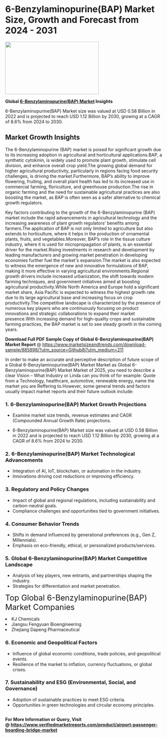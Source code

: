 <H1>6-Benzylaminopurine(BAP) Market Size, Growth and Forecast from 2024 - 2031</H1><img class="aligncenter size-medium wp-image-584254" src="https://thirdeyenews.in/wp-content/uploads/2024/09/Global-Market-Research-300x168.jpeg" alt="" width="300" height="168" /><p><strong>Global&nbsp;<a href="https://www.marketsizeandtrends.com/download-sample/885898/?utm_source=Github8j?utm_medium=211">6-Benzylaminopurine(BAP) Market</a> Insights</strong></p><p>6-Benzylaminopurine(BAP) Market size was valued at USD 0.58 Billion in 2022 and is projected to reach USD 1.12 Billion by 2030, growing at a CAGR of 8.6% from 2024 to 2030.</p><p><h2>Market Growth Insights</h2> <p>The 6-Benzylaminopurine (BAP) market is poised for significant growth due to its increasing adoption in agricultural and horticultural applications.BAP, a synthetic cytokinin, is widely used to promote plant growth, stimulate cell division, and enhance overall crop yield.The growing global demand for higher agricultural productivity, particularly in regions facing food security challenges, is driving the market.Furthermore, BAP’s ability to improve flowering, fruiting, and overall plant health has led to its increased use in commercial farming, floriculture, and greenhouse production.The rise in organic farming and the need for sustainable agricultural practices are also boosting the market, as BAP is often seen as a safer alternative to chemical growth regulators.</p> <p>Key factors contributing to the growth of the 6-Benzylaminopurine (BAP) market include the rapid advancements in agricultural technology and the increasing awareness of plant growth regulators’ benefits among farmers.The application of BAP is not only limited to agriculture but also extends to horticulture, where it helps in the production of ornamental plants, fruits, and vegetables.Moreover, BAP’s role in the tissue culture industry, where it is used for micropropagation of plants, is an essential driver for the market.Rising investments in research and development by leading manufacturers and growing market penetration in developing economies further fuel the market's expansion.The market is also expected to witness the emergence of new and innovative formulations of BAP, making it more effective in varying agricultural environments.Regional growth drivers include increased urbanization, the shift towards modern farming techniques, and government initiatives aimed at boosting agricultural productivity.While North America and Europe hold a significant market share, Asia Pacific is expected to witness the highest growth rate due to its large agricultural base and increasing focus on crop productivity.The competitive landscape is characterized by the presence of numerous key players who are continuously focusing on product innovations and strategic collaborations to expand their market presence.With increasing demand for high-quality crops and sustainable farming practices, the BAP market is set to see steady growth in the coming years.<p><span class=""><strong>Download Full PDF Sample Copy of Global 6-Benzylaminopurine(BAP) Market Report</strong> @ <a href="https://www.marketsizeandtrends.com/download-sample/885898/?utm_source=Github8j?utm_medium=211" target="_blank">https://www.marketsizeandtrends.com/download-sample/885898/?utm_source=Github8j?utm_medium=211</a></span></p><p>In order to make an accurate and perceptive description of future scope of a Global&nbsp;6-Benzylaminopurine(BAP) Market Market as Global&nbsp;6-Benzylaminopurine(BAP) Market Market of 2025, you need to describe a clear Vision &ndash; What Industry or Linda can you think of for example: Quote from a Technology, healthcare, automotive, renewable energy, name the market you are Reffering to.However, some general trends and factors usually impact market reports and their future outlook include:</p><h3>1.&nbsp;<strong>6-Benzylaminopurine(BAP) Market Growth Projections</strong></h3><ul><li>Examine market size trends, revenue estimates and CAGR (Compounded Annual Growth Rate) projections.</li><li><p>6-Benzylaminopurine(BAP) Market size was valued at USD 0.58 Billion in 2022 and is projected to reach USD 1.12 Billion by 2030, growing at a CAGR of 8.6% from 2024 to 2030.</p></li></ul><h3>2.&nbsp;<strong>6-Benzylaminopurine(BAP) Market Technological Advancements</strong></h3><ul><li>Integration of AI, IoT, blockchain, or automation in the industry.</li><li>Innovations driving cost reductions or improving efficiency.</li></ul><h3>3.&nbsp;<strong>Regulatory and Policy Changes</strong></h3><ul><li>Impact of global and regional regulations, including sustainability and carbon-neutral goals.</li><li>Compliance challenges and opportunities tied to government initiatives.</li></ul><h3>4.&nbsp;<strong>Consumer Behavior Trends</strong></h3><ul><li>Shifts in demand influenced by generational preferences (e.g., Gen Z, Millennials).</li><li>Emphasis on eco-friendly, ethical, or personalized products/services.</li></ul><h3>5.&nbsp;<strong>Global 6-Benzylaminopurine(BAP) Market Competitive Landscape</strong></h3><ul><li>Analysis of key players, new entrants, and partnerships shaping the industry.</li><li>Strategies for differentiation and market penetration.</li></ul><p data-pm-slice="1 1 []"><span style="color: inherit; font-family: inherit; font-size: 25px;">Top Global 6-Benzylaminopurine(BAP) Market Companies</span></p><div class="" data-test-id=""><p><li>KJ Chemicals</li><li> Jiangsu Fengyuan Bioengineering</li><li> Zhejiang Dapeng Pharmaceutical</li></p></div><h3>6.&nbsp;<strong>Economic and Geopolitical Factors</strong></h3><ul><li>Influence of global economic conditions, trade policies, and geopolitical events.</li><li>Resilience of the market to inflation, currency fluctuations, or global crises.</li></ul><h3>7.&nbsp;<strong>Sustainability and ESG (Environmental, Social, and Governance)</strong></h3><ul><li>Adoption of sustainable practices to meet ESG criteria.</li><li>Opportunities in green technologies and circular economy principles.</li></ul><h2><strong style="font-size: 14px;">For More Information or Query, Visit @&nbsp;</strong><a style="background-color: #ffffff; font-size: 14px;" href="https://www.marketsizeandtrends.com/report/6-benzylaminopurine-bap-market/" target="_blank">https://www.verifiedmarketreports.com/product/airport-passenger-boarding-bridge-market</a></h2>